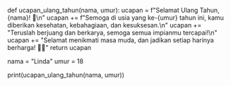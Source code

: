 def ucapan_ulang_tahun(nama, umur):
    ucapan = f"Selamat Ulang Tahun, {nama}! 🎉\n"
    ucapan += f"Semoga di usia yang ke-{umur} tahun ini, kamu diberikan kesehatan, kebahagiaan, dan kesuksesan.\n"
    ucapan += "Teruslah berjuang dan berkarya, semoga semua impianmu tercapai!\n"
    ucapan += "Selamat menikmati masa muda, dan jadikan setiap harinya berharga! 🎂🥳"
    return ucapan

nama = "Linda"
umur = 18

print(ucapan_ulang_tahun(nama, umur))
